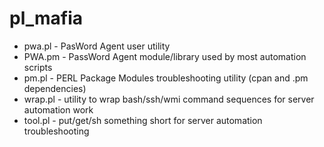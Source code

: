 # pl_mafia

- pwa.pl   - PasWord Agent user utility
- PWA.pm   - PassWord Agent module/library used by most automation scripts
- pm.pl    - PERL Package Modules troubleshooting utility (cpan and .pm dependencies)
- wrap.pl  - utility to wrap bash/ssh/wmi command sequences for server automation work
- tool.pl  - put/get/sh something short for server automation troubleshooting

